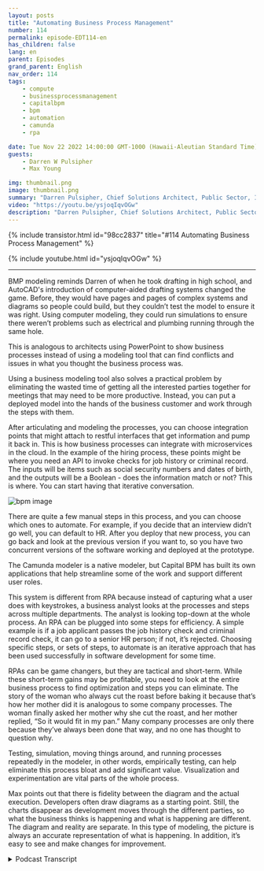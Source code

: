 ```yaml
---
layout: posts
title: "Automating Business Process Management"
number: 114
permalink: episode-EDT114-en
has_children: false
lang: en
parent: Episodes
grand_parent: English
nav_order: 114
tags:
    - compute
    - businessprocessmanagement
    - capitalbpm
    - bpm
    - automation
    - camunda
    - rpa

date: Tue Nov 22 2022 14:00:00 GMT-1000 (Hawaii-Aleutian Standard Time)
guests:
    - Darren W Pulsipher
    - Max Young

img: thumbnail.png
image: thumbnail.png
summary: "Darren Pulsipher, Chief Solutions Architect, Public Sector, Intel, and Max Young, CEO of Capital BPM, discuss operationalizing business process management with modeling programs."
video: "https://youtu.be/ysjoqIqvOGw"
description: "Darren Pulsipher, Chief Solutions Architect, Public Sector, Intel, and Max Young, CEO of Capital BPM, discuss operationalizing business process management with modeling programs."
---
```


<div>
{% include transistor.html id="98cc2837" title="#114 Automating Business Process Management" %}

{% include youtube.html id="ysjoqIqvOGw" %}
</div>

---

BMP modeling reminds Darren of when he took drafting in high school, and AutoCAD's introduction of computer-aided drafting systems changed the game.  Before, they would have pages and pages of complex systems and diagrams so people could build, but they couldn’t test the model to ensure it was right. Using computer modeling, they could run simulations to ensure there weren’t problems such as electrical and plumbing running through the same hole.

This is analogous to architects using PowerPoint to show business processes instead of using a modeling tool that can find conflicts and issues in what you thought the business process was.

Using a business modeling tool also solves a practical problem by eliminating the wasted time of getting all the interested parties together for meetings that may need to be more productive. Instead, you can put a deployed model into the hands of the business customer and work through the steps with them.

After articulating and modeling the processes, you can choose integration points that might attach to restful interfaces that get information and pump it back in. This is how business processes can integrate with microservices in the cloud. In the example of the hiring process, these points might be where you need an API to invoke checks for job history or criminal record. The inputs will be items such as social security numbers and dates of birth, and the outputs will be a Boolean - does the information match or not? This is where. You can start having that iterative conversation.

![bpm image](./bpm.png)

There are quite a few manual steps in this process, and you can choose which ones to automate. For example, if you decide that an interview didn’t go well, you can default to HR. After you deploy that new process, you can go back and look at the previous version if you want to, so you have two concurrent versions of the software working and deployed at the prototype.

The Camunda modeler is a native modeler, but Capital BPM has built its own applications that help streamline some of the work and support different user roles.

This system is different from RPA because instead of capturing what a user does with keystrokes, a business analyst looks at the processes and steps across multiple departments. The analyst is looking top-down at the whole process. An RPA can be plugged into some steps for efficiency. A simple example is if a job applicant passes the job history check and criminal record check, it can go to a senior HR person; if not, it’s rejected. Choosing specific steps, or sets of steps, to automate is an iterative approach that has been used successfully in software development for some time.

RPAs can be game changers, but they are tactical and short-term. While these short-term gains may be profitable, you need to look at the entire business process to find optimization and steps you can eliminate. The story of the woman who always cut the roast before baking it because that’s how her mother did it is analogous to some company processes. The woman finally asked her mother why she cut the roast, and her mother replied, “So it would fit in my pan.” Many company processes are only there because they’ve always been done that way, and no one has thought to question why.

Testing, simulation, moving things around, and running processes repeatedly in the modeler, in other words, empirically testing, can help eliminate this process bloat and add significant value. Visualization and experimentation are vital parts of the whole process.

Max points out that there is fidelity between the diagram and the actual execution. Developers often draw diagrams as a starting point. Still, the charts disappear as development moves through the different parties, so what the business thinks is happening and what is happening are different. The diagram and reality are separate.  In this type of modeling, the picture is always an accurate representation of what is happening. In addition, it’s easy to see and make changes for improvement. 



<details>
<summary> Podcast Transcript </summary>

<p></p>

</details>
